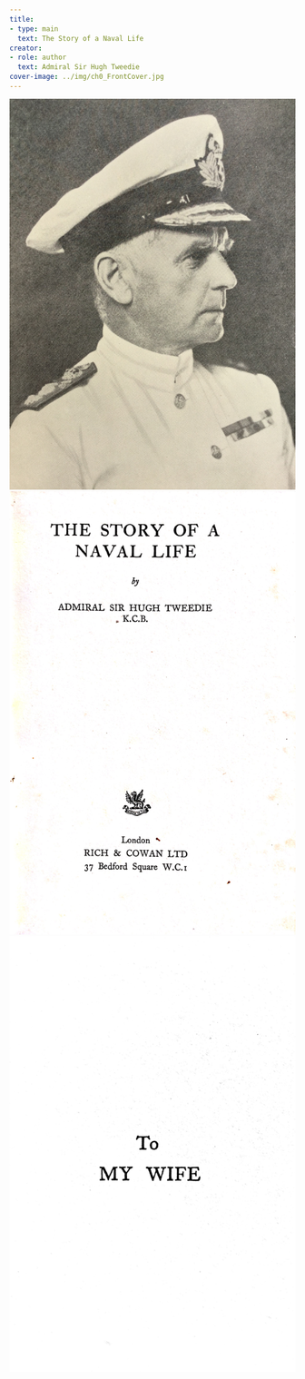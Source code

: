 ```yaml
---
title:
- type: main
  text: The Story of a Naval Life
creator:
- role: author
  text: Admiral Sir Hugh Tweedie
cover-image: ../img/ch0_FrontCover.jpg
---
```

![portrait](../img/ch0_Portrait.jpg)
![front-page](../img/ch0_TitlePage.jpg)
![dedication](../img/ch0_Dedication.jpg)
